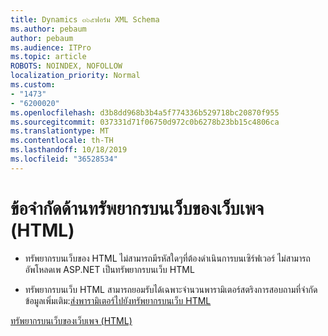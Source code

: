 ```yaml
---
title: Dynamics ๓๖๕ฟอร์ม XML Schema
ms.author: pebaum
author: pebaum
ms.audience: ITPro
ms.topic: article
ROBOTS: NOINDEX, NOFOLLOW
localization_priority: Normal
ms.custom:
- "1473"
- "6200020"
ms.openlocfilehash: d3b8dd968b3b4a5f774336b529718bc20870f955
ms.sourcegitcommit: 037331d71f06750d972c0b6278b23bb15c4806ca
ms.translationtype: MT
ms.contentlocale: th-TH
ms.lasthandoff: 10/18/2019
ms.locfileid: "36528534"
---
```

# <a name="webpage-html-web-resources-limitations"></a>ข้อจำกัดด้านทรัพยากรบนเว็บของเว็บเพจ (HTML)

* ทรัพยากรบนเว็บของ HTML ไม่สามารถมีรหัสใดๆที่ต้องดำเนินการบนเซิร์ฟเวอร์ ไม่สามารถอัพโหลดเพ ASP.NET เป็นทรัพยากรบนเว็บ HTML

* ทรัพยากรบนเว็บ HTML สามารถยอมรับได้เฉพาะจำนวนพารามิเตอร์สตริงการสอบถามที่จำกัด ข้อมูลเพิ่มเติม:[ส่งพารามิเตอร์ไปยังทรัพยากรบนเว็บ HTML](https://docs.microsoft.com/dynamics365/customer-engagement/developer/webpage-html-web-resources#BKMK_PassingParametersToWebResources)

[ทรัพยากรบนเว็บของเว็บเพจ (HTML)](https://docs.microsoft.com/dynamics365/customer-engagement/developer/webpage-html-web-resources)
